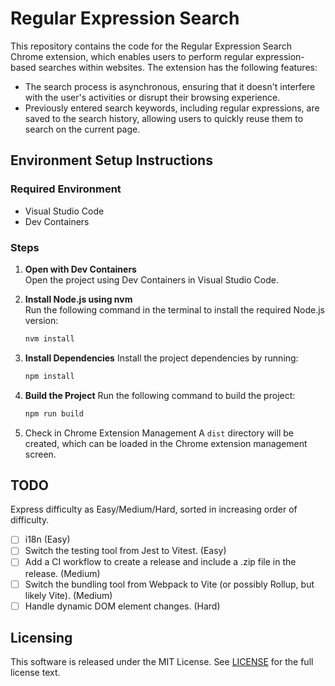 # Regular Expression Search

This repository contains the code for the Regular Expression Search Chrome extension, which enables users to perform regular expression-based searches within websites. The extension has the following features:

- The search process is asynchronous, ensuring that it doesn't interfere with the user's activities or disrupt their browsing experience.
- Previously entered search keywords, including regular expressions, are saved to the search history, allowing users to quickly reuse them to search on the current page.

## Environment Setup Instructions

### Required Environment

- Visual Studio Code
- Dev Containers

### Steps

1. **Open with Dev Containers**  
   Open the project using Dev Containers in Visual Studio Code.

2. **Install Node.js using nvm**  
   Run the following command in the terminal to install the required Node.js version:
   ```bash
   nvm install
   ```

3. **Install Dependencies**
   Install the project dependencies by running:
   ```bash
   npm install
   ```

4. **Build the Project**
   Run the following command to build the project:
   ```bash
   npm run build
   ```

5. Check in Chrome Extension Management
   A `dist` directory will be created, which can be loaded in the Chrome extension management screen.

## TODO

Express difficulty as Easy/Medium/Hard, sorted in increasing order of difficulty.

- [ ] i18n (Easy)
- [ ] Switch the testing tool from Jest to Vitest. (Easy)
- [ ] Add a CI workflow to create a release and include a .zip file in the release. (Medium)
- [ ] Switch the bundling tool from Webpack to Vite (or possibly Rollup, but likely Vite). (Medium)
- [ ] Handle dynamic DOM element changes. (Hard)

## Licensing

This software is released under the MIT License. See [LICENSE](LICENSE) for the full license text.
